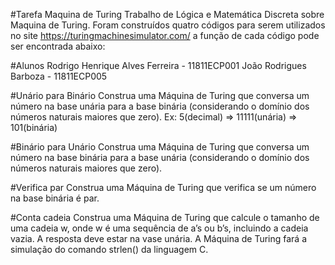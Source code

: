 #Tarefa Maquina de Turing
Trabalho de Lógica e Matemática Discreta sobre Maquina de Turing.
Foram construídos quatro códigos para serem utilizados no site https://turingmachinesimulator.com/ a função de cada código pode ser encontrada abaixo:

#Alunos
Rodrigo Henrique Alves Ferreira - 11811ECP001
João Rodrigues Barboza - 11811ECP005

#Unário para Binário
Construa uma Máquina de Turing que conversa um número na base unária para a base
binária (considerando o domínio dos números naturais maiores que zero).
  Ex: 5(decimal) => 11111(unária) => 101(binária)

#Binário para Unário
Construa uma Máquina de Turing que conversa um número na base binária para a base
unária (considerando o domínio dos números naturais maiores que zero).

#Verifica par
Construa uma Máquina de Turing que verifica se um número na base binária é par.

#Conta cadeia
Construa uma Máquina de Turing que calcule o tamanho de uma cadeia w, onde w é uma
sequência de a’s ou b’s, incluindo a cadeia vazia. A resposta deve estar na vase unária. A
Máquina de Turing fará a simulação do comando strlen() da linguagem C.
